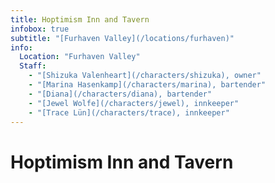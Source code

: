 ```yaml
---
title: Hoptimism Inn and Tavern
infobox: true
subtitle: "[Furhaven Valley](/locations/furhaven)"
info:
  Location: "Furhaven Valley"
  Staff:
    - "[Shizuka Valenheart](/characters/shizuka), owner"
    - "[Marina Hasenkamp](/characters/marina), bartender"
    - "[Diana](/characters/diana), bartender"
    - "[Jewel Wolfe](/characters/jewel), innkeeper"
    - "[Trace Lün](/characters/trace), innkeeper"
---
```


# Hoptimism Inn and Tavern

